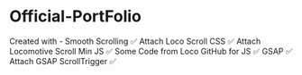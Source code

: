 # Official-PortFolio
Created with -	Smooth Scrolling ✅
 			          Attach Loco Scroll CSS ✅ 
			          Attach Locomotive Scroll Min JS ✅ 
			          Some Code from Loco GitHub for JS ✅ 
			          GSAP ✅
 			          Attach GSAP ScrollTrigger ✅
